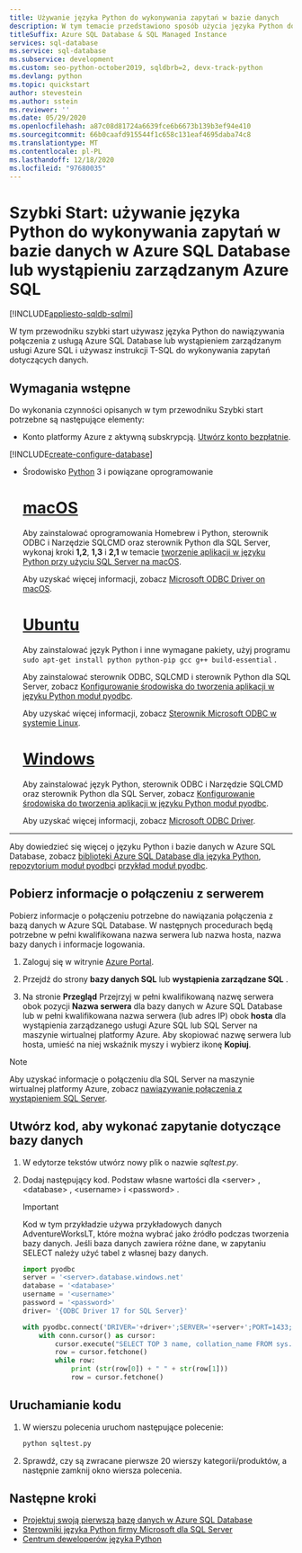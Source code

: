 ```yaml
---
title: Używanie języka Python do wykonywania zapytań w bazie danych
description: W tym temacie przedstawiono sposób użycia języka Python do utworzenia programu, który nawiązuje połączenie z bazą danych w Azure SQL Database i wykonuje zapytania przy użyciu instrukcji Transact-SQL.
titleSuffix: Azure SQL Database & SQL Managed Instance
services: sql-database
ms.service: sql-database
ms.subservice: development
ms.custom: seo-python-october2019, sqldbrb=2, devx-track-python
ms.devlang: python
ms.topic: quickstart
author: stevestein
ms.author: sstein
ms.reviewer: ''
ms.date: 05/29/2020
ms.openlocfilehash: a87c08d81724a6639fce6b6673b139b3ef94e410
ms.sourcegitcommit: 66b0caafd915544f1c658c131eaf4695daba74c8
ms.translationtype: MT
ms.contentlocale: pl-PL
ms.lasthandoff: 12/18/2020
ms.locfileid: "97680035"
---
```

# <a name="quickstart-use-python-to-query-a-database-in-azure-sql-database-or-azure-sql-managed-instance"></a>Szybki Start: używanie języka Python do wykonywania zapytań w bazie danych w Azure SQL Database lub wystąpieniu zarządzanym Azure SQL
[!INCLUDE[appliesto-sqldb-sqlmi](../includes/appliesto-sqldb-sqlmi-asa.md)]

W tym przewodniku szybki start używasz języka Python do nawiązywania połączenia z usługą Azure SQL Database lub wystąpieniem zarządzanym usługi Azure SQL i używasz instrukcji T-SQL do wykonywania zapytań dotyczących danych.

## <a name="prerequisites"></a>Wymagania wstępne

Do wykonania czynności opisanych w tym przewodniku Szybki start potrzebne są następujące elementy:

- Konto platformy Azure z aktywną subskrypcją. [Utwórz konto bezpłatnie](https://azure.microsoft.com/free/?ref=microsoft.com&utm_source=microsoft.com&utm_medium=docs&utm_campaign=visualstudio).

[!INCLUDE[create-configure-database](../includes/create-configure-database.md)]

- Środowisko [Python](https://python.org/downloads) 3 i powiązane oprogramowanie

  # <a name="macos"></a>[macOS](#tab/macos)

  Aby zainstalować oprogramowania Homebrew i Python, sterownik ODBC i Narzędzie SQLCMD oraz sterownik Python dla SQL Server, wykonaj kroki **1,2**, **1,3** i **2,1** w temacie [tworzenie aplikacji w języku Python przy użyciu SQL Server na macOS](https://www.microsoft.com/sql-server/developer-get-started/python/mac/).

  Aby uzyskać więcej informacji, zobacz [Microsoft ODBC Driver on macOS](/sql/connect/odbc/linux-mac/installing-the-microsoft-odbc-driver-for-sql-server).

  # <a name="ubuntu"></a>[Ubuntu](#tab/ubuntu)

  Aby zainstalować język Python i inne wymagane pakiety, użyj programu `sudo apt-get install python python-pip gcc g++ build-essential` .

  Aby zainstalować sterownik ODBC, SQLCMD i sterownik Python dla SQL Server, zobacz [Konfigurowanie środowiska do tworzenia aplikacji w języku Python moduł pyodbc](/sql/connect/python/pyodbc/step-1-configure-development-environment-for-pyodbc-python-development#linux).

  Aby uzyskać więcej informacji, zobacz [Sterownik Microsoft ODBC w systemie Linux](/sql/connect/odbc/linux-mac/installing-the-microsoft-odbc-driver-for-sql-server).

  # <a name="windows"></a>[Windows](#tab/windows)

  Aby zainstalować język Python, sterownik ODBC i Narzędzie SQLCMD oraz sterownik Python dla SQL Server, zobacz [Konfigurowanie środowiska do tworzenia aplikacji w języku Python moduł pyodbc](/sql/connect/python/pyodbc/step-1-configure-development-environment-for-pyodbc-python-development#windows).

  Aby uzyskać więcej informacji, zobacz [Microsoft ODBC Driver](/sql/connect/odbc/microsoft-odbc-driver-for-sql-server).

---
Aby dowiedzieć się więcej o języku Python i bazie danych w Azure SQL Database, zobacz [biblioteki Azure SQL Database dla języka Python](/python/api/overview/azure/sql), [repozytorium moduł pyodbc](https://github.com/mkleehammer/pyodbc/wiki/)i [przykład moduł pyodbc](https://github.com/mkleehammer/pyodbc/wiki/Getting-started).

## <a name="get-server-connection-information"></a>Pobierz informacje o połączeniu z serwerem

Pobierz informacje o połączeniu potrzebne do nawiązania połączenia z bazą danych w Azure SQL Database. W następnych procedurach będą potrzebne w pełni kwalifikowana nazwa serwera lub nazwa hosta, nazwa bazy danych i informacje logowania.

1. Zaloguj się w witrynie [Azure Portal](https://portal.azure.com/).

2. Przejdź do strony **bazy danych SQL**  lub **wystąpienia zarządzane SQL** .

3. Na stronie **Przegląd** Przejrzyj w pełni kwalifikowaną nazwę serwera obok pozycji **Nazwa serwera** dla bazy danych w Azure SQL Database lub w pełni kwalifikowana nazwa serwera (lub adres IP) obok **hosta** dla wystąpienia zarządzanego usługi Azure SQL lub SQL Server na maszynie wirtualnej platformy Azure. Aby skopiować nazwę serwera lub hosta, umieść na niej wskaźnik myszy i wybierz ikonę **Kopiuj**.

> [!NOTE]
> Aby uzyskać informacje o połączeniu dla SQL Server na maszynie wirtualnej platformy Azure, zobacz [nawiązywanie połączenia z wystąpieniem SQL Server](../virtual-machines/windows/sql-vm-create-portal-quickstart.md#connect-to-sql-server).

## <a name="create-code-to-query-your-database"></a>Utwórz kod, aby wykonać zapytanie dotyczące bazy danych 

1. W edytorze tekstów utwórz nowy plik o nazwie *sqltest.py*.  
   
1. Dodaj następujący kod. Podstaw własne wartości dla \<server> , \<database> , \<username> i \<password> .
   
   >[!IMPORTANT]
   >Kod w tym przykładzie używa przykładowych danych AdventureWorksLT, które można wybrać jako źródło podczas tworzenia bazy danych. Jeśli baza danych zawiera różne dane, w zapytaniu SELECT należy użyć tabel z własnej bazy danych. 
   
   ```python
   import pyodbc
   server = '<server>.database.windows.net'
   database = '<database>'
   username = '<username>'
   password = '<password>'   
   driver= '{ODBC Driver 17 for SQL Server}'
   
   with pyodbc.connect('DRIVER='+driver+';SERVER='+server+';PORT=1433;DATABASE='+database+';UID='+username+';PWD='+ password) as conn:
       with conn.cursor() as cursor:
           cursor.execute("SELECT TOP 3 name, collation_name FROM sys.databases")
           row = cursor.fetchone()
           while row:
               print (str(row[0]) + " " + str(row[1]))
               row = cursor.fetchone()
   ```
   

## <a name="run-the-code"></a>Uruchamianie kodu

1. W wierszu polecenia uruchom następujące polecenie:

   ```cmd
   python sqltest.py
   ```

1. Sprawdź, czy są zwracane pierwsze 20 wierszy kategorii/produktów, a następnie zamknij okno wiersza polecenia.

## <a name="next-steps"></a>Następne kroki

- [Projektuj swoją pierwszą bazę danych w Azure SQL Database](design-first-database-tutorial.md)
- [Sterowniki języka Python firmy Microsoft dla SQL Server](/sql/connect/python/python-driver-for-sql-server/)
- [Centrum deweloperów języka Python](https://azure.microsoft.com/develop/python/?v=17.23h)
